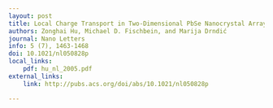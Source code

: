 ```yaml
---
layout: post
title: Local Charge Transport in Two-Dimensional PbSe Nanocrystal Arrays Studied by Electrostatic Force Microscopy
authors: Zonghai Hu, Michael D. Fischbein, and Marija Drndić
journal: Nano Letters
info: 5 (7), 1463-1468
doi: 10.1021/nl050828p
local_links:
    pdf: hu_nl_2005.pdf
external_links:
    link: http://pubs.acs.org/doi/abs/10.1021/nl050828p

---
```

